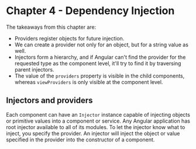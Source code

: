 # Chapter 4 - Dependency Injection

The takeaways from this chapter are:

- Providers register objects for future injection.
- We can create a provider not only for an object, but for a string value as well.
- Injectors form a hierarchy, and if Angular can't find the provider for the requested
type as the component level, it'll try to find it by traversing parent injectors.
- The value of the `providers` property is visible in the child components, whereas
`viewProviders` is only visible at the component level.

## Injectors and providers

Each component can have an `Injector` instance capable of injecting objects or primitive
values into a component or service. Any Angular application has root injector available
to all of its modules. To let the injector know what to inject, you specify the provider.
An injector will inject the object or value specified in the provider into the constructor
of a component.
